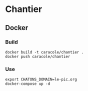 # Chantier

## Docker

### Build

```
docker build -t caracole/chantier .
docker push caracole/chantier
```

### Use

```
export CHATONS_DOMAIN=le-pic.org
docker-compose up -d
```
